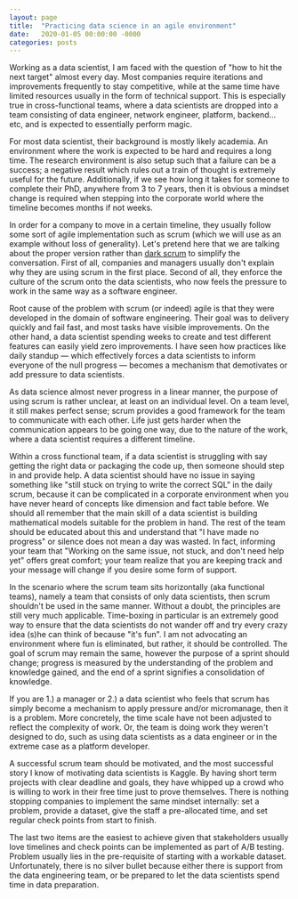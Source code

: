 ```yaml
---
layout: page
title:  "Practicing data science in an agile environment"
date:   2020-01-05 00:00:00 -0000
categories: posts
---
```


Working as a data scientist, I am faced with the question of "how to hit the next target" almost every day.
Most companies require iterations and improvements frequently to stay competitive, while at the same time have
limited resources usually in the form of technical support. This is especially true in cross-functional teams,
where a data scientists are dropped into a team consisting of data engineer, network engineer, platform, backend… etc,
and is expected to essentially perform magic.

For most data scientist, their background is mostly likely academia. An environment where the work is
expected to be hard and requires a long time. The research environment is also setup such that a failure can be
a success; a negative result which rules out a train of thought is extremely useful for the future. Additionally,
if we see how long it takes for someone to complete their PhD, anywhere from 3 to 7 years, then it is obvious
a mindset change is required when stepping into the corporate world where the timeline becomes months if not weeks.

In order for a company to move in a certain timeline, they usually follow some sort of agile implementation
such as scrum (which we will use as an example without loss of generality). Let's pretend here that we are
talking about the proper version rather than [dark scrum](https://ronjeffries.com/articles/016-09ff/defense/)
to simplify the conversation. First of all, companies and managers usually don't explain why they are using
scrum in the first place. Second of all, they enforce the culture of the scrum onto the data scientists, who
now feels the pressure to work in the same way as a software engineer.

Root cause of the problem with scrum (or indeed) agile is that they were developed in the domain of
software engineering. Their goal was to delivery quickly and fail fast, and most tasks have visible
improvements. On the other hand, a data scientist spending weeks to create and test different features can
easily yield zero improvements. I have seen how practices like daily standup &mdash; which effectively forces
a data scientists to inform everyone of the null progress &mdash; becomes a mechanism that demotivates
or add pressure to data scientists.

As data science almost never progress in a linear manner, the purpose of using scrum is rather unclear,
at least on an individual level. On a team level, it still makes perfect sense; scrum provides a good
framework for the team to communicate with each other. Life just gets harder when the communication
appears to be going one way, due to the nature of the work, where a data scientist requires a different timeline.

Within a cross functional team, if a data scientist is struggling with say getting the right data or packaging
the code up, then someone should step in and provide help. A data scientist should have no issue in saying
something like "still stuck on trying to write the correct SQL" in the daily scrum, because it can be complicated
in a corporate environment when you have never heard of concepts like dimension and fact table before. We should
all remember that the main skill of a data scientist is building mathematical models suitable for the problem in
hand. The rest of the team should be educated about this and understand that "I have made no progress" or
silence does not mean a day was wasted. In fact, informing your team that "Working on the same issue,
not stuck, and don't need help yet" offers great comfort; your team realize that you are keeping track
and your message will change if you desire some form of support.

In the scenario where the scrum team sits horizontally (aka functional teams), namely a team that consists
of only data scientists, then scrum shouldn't be used in the same manner. Without a doubt, the principles are
still very much applicable. Time-boxing in particular is an extremely good way to ensure that the data
scientists do not wander off and try every crazy idea (s)he can think of because "it's fun". I am not
advocating an environment where fun is eliminated, but rather, it should be controlled. The goal of scrum may
remain the same, however the purpose of a sprint should change; progress is measured by the understanding of
the problem and knowledge gained, and the end of a sprint signifies a consolidation of knowledge.

If you are 1.) a manager or 2.) a data scientist who feels that scrum has simply become a
mechanism to apply pressure and/or micromanage, then it is a problem. More concretely, the time
scale have not been adjusted to reflect the complexity of work. Or, the team is doing work they weren't
designed to do, such as using data scientists as a data engineer or in the extreme case as a platform developer.

A successful scrum team should be motivated, and the most successful story I know of motivating data
scientists is Kaggle. By having short term projects with clear deadline and goals, they have whipped up
a crowd who is willing to work in their free time just to prove themselves. There is nothing stopping
companies to implement the same mindset internally: set a problem, provide a dataset, give the staff a
pre-allocated time, and set regular check points from start to finish.

The last two items are the easiest to achieve given that stakeholders usually love timelines and check points
can be implemented as part of A/B testing. Problem usually lies in the pre-requisite of starting with a
workable dataset. Unfortunately, there is no silver bullet because either there is support from the data
engineering team, or be prepared to let the data scientists spend time in data preparation.

